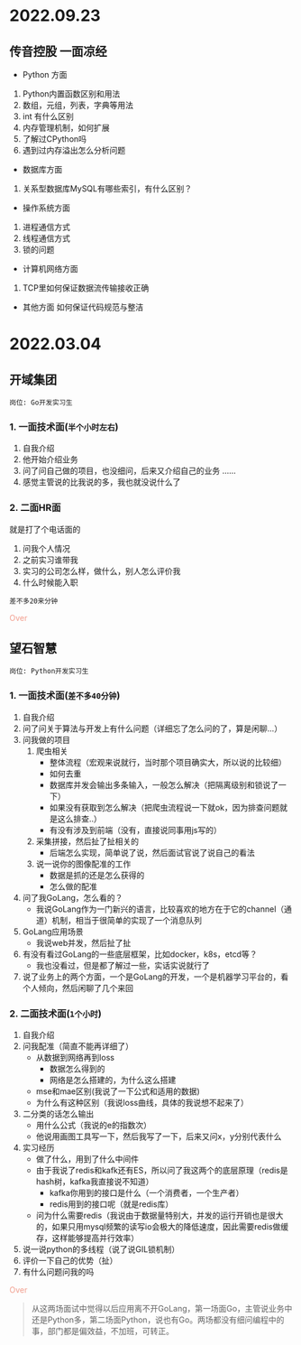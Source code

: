 # 2022.09.23
## 传音控股 一面凉经

- Python 方面
1.	Python内置函数区别和用法
2.	数组，元组，列表，字典等用法
3.  int 有什么区别
4.	内存管理机制，如何扩展
5.	了解过CPython吗
6.	遇到过内存溢出怎么分析问题
- 数据库方面
1.	关系型数据库MySQL有哪些索引，有什么区别？

- 操作系统方面
1.	进程通信方式
2.	线程通信方式
3.	锁的问题

- 计算机网络方面
1.	TCP里如何保证数据流传输接收正确

- 其他方面
如何保证代码规范与整洁


# 2022.03.04

## 开域集团

`岗位: Go开发实习生`
### 1. 一面技术面(`半个小时左右`)
1. 自我介绍
2. 他开始介绍业务
3. 问了问自己做的项目，也没细问，后来又介绍自己的业务
……
4. 感觉主管说的比我说的多，我也就没说什么了



### 2. 二面HR面

就是打了个电话面的
1. 问我个人情况
2. 之前实习谁带我
3. 实习的公司怎么样，做什么，别人怎么评价我
4. 什么时候能入职

`差不多20来分钟`

<font color="#f29e8e">Over</font>

## 望石智慧 


`岗位: Python开发实习生`
### 1. 一面技术面(`差不多40分钟`)

1. 自我介绍
2. 问了问关于算法与开发上有什么问题（详细忘了怎么问的了，算是闲聊...）
3. 问我做的项目
    1. 爬虫相关
        - 整体流程（宏观来说就行，当时那个项目确实大，所以说的比较细）
        - 如何去重
        - 数据库并发会输出多条输入，一般怎么解决（把隔离级别和锁说了一下）
        - 如果没有获取到怎么解决（把爬虫流程说一下就ok，因为排查问题就是这么排查..）
        - 有没有涉及到前端（没有，直接说同事用js写的）
    2. 采集拼接，然后扯了扯相关的
        - 后端怎么实现，简单说了说，然后面试官说了说自己的看法
    3. 说一说你的图像配准的工作
        - 数据是抓的还是怎么获得的
        - 怎么做的配准
3. 问了我GoLang，怎么看的？
    - 我说GoLang作为一门新兴的语言，比较喜欢的地方在于它的channel（通道）机制，相当于很简单的实现了一个消息队列
4. GoLang应用场景
    - 我说web并发，然后扯了扯
5. 有没有看过GoLang的一些底层框架，比如docker，k8s，etcd等？
    - 我也没看过，但是都了解过一些，实话实说就行了
6. 说了业务上的两个方面，一个是GoLang的开发，一个是机器学习平台的，看个人倾向，然后闲聊了几个来回

### 2. 二面技术面(`1个小时`)

1. 自我介绍
2. 问我配准（简直不能再详细了）
    - 从数据到网络再到loss
        - 数据怎么得到的
        - 网络是怎么搭建的，为什么这么搭建
    - mse和mae区别(我说了一下公式和适用的数据)
    - 为什么有这种区别（我说loss曲线，具体的我说想不起来了）
3. 二分类的话怎么输出
    - 用什么公式（我说的e的指数次）
    - 他说用画图工具写一下，然后我写了一下，后来又问x，y分别代表什么
4. 实习经历
    - 做了什么，用到了什么中间件
    - 由于我说了redis和kafk还有ES，所以问了我这两个的底层原理（redis是hash树，kafka我直接说不知道）
        - kafka你用到的接口是什么（一个消费者，一个生产者）
        - redis用到的接口呢（就是redis库）
    - 问为什么需要redis（我说由于数据量特别大，并发的运行开销也是很大的，如果只用mysql频繁的读写io会极大的降低速度，因此需要redis做缓存，这样能够提高并行效率）
5. 说一说python的多线程（说了说GIL锁机制）
6. 评价一下自己的优势（扯）
7. 有什么问题问我的吗

<font color="#f29e8e">Over</font>

> 从这两场面试中觉得以后应用离不开GoLang，第一场面Go，主管说业务中还是Python多，第二场面Python，说也有Go。两场都没有细问编程中的事，部门都是偏效益，不加班，可转正。